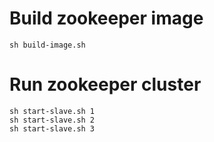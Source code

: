 # Build zookeeper image
```
sh build-image.sh
```

# Run zookeeper cluster
```
sh start-slave.sh 1
sh start-slave.sh 2
sh start-slave.sh 3
```

